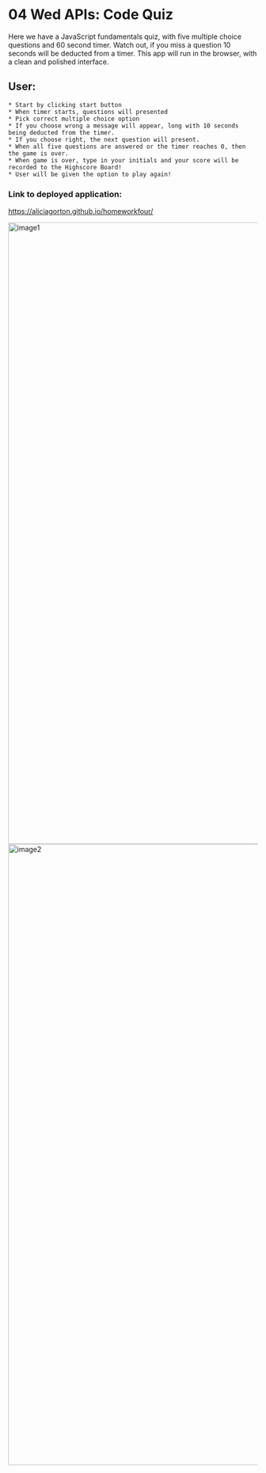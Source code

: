 # 04 Wed APIs: Code Quiz

Here we have a JavaScript fundamentals quiz, with five multiple choice questions and 60 second timer. Watch out, if you miss a question 10 seconds will be deducted from a timer. This app will run in the browser, with a clean and polished interface. 

## User:
    * Start by clicking start button
    * When timer starts, questions will presented
    * Pick correct multiple choice option
    * If you choose wrong a message will appear, long with 10 seconds being deducted from the timer. 
    * If you choose right, the next question will present. 
    * When all five questions are answered or the timer reaches 0, then the game is over. 
    * When game is over, type in your initials and your score will be recorded to the Highscore Board!
    * User will be given the option to play again!

### Link to deployed application:
https://aliciagorton.github.io/homeworkfour/

<img width="1256" alt="image1" src="https://user-images.githubusercontent.com/66084311/88767092-fefdc980-d12d-11ea-9948-adc32cf1b8a4.png">


<img width="1255" alt="image2" src="https://user-images.githubusercontent.com/66084311/88766942-bf36e200-d12d-11ea-91da-ae7f4e4b863e.png">

    